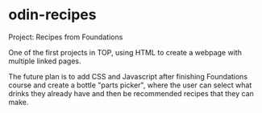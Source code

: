 # odin-recipes
Project: Recipes from Foundations

One of the first projects in TOP, using HTML to create a webpage with multiple linked pages.

The future plan is to add CSS and Javascript after finishing Foundations course and create a bottle "parts picker", where the user can select what drinks they already have and then be recommended recipes that they can make.

